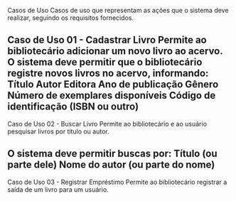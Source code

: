 Casos de Uso
Casos de uso que representam as ações que o sistema deve realizar, seguindo os requisitos fornecidos.

Caso de Uso 01 - Cadastrar Livro
Permite ao bibliotecário adicionar um novo livro ao acervo.
O sistema deve permitir que o bibliotecário registre novos livros no acervo, informando:
Título
Autor
Editora
Ano de publicação
Gênero
Número de exemplares disponíveis
Código de identificação (ISBN ou outro)
---
Caso de Uso 02 - Buscar Livro
Permite ao bibliotecário e ao usuário pesquisar livros por título ou autor.

O sistema deve permitir buscas por:
Título (ou parte dele)
Nome do autor (ou parte do nome)
---
Caso de Uso 03 - Registrar Empréstimo
Permite ao bibliotecário registrar a saída de um livro para um usuário.
